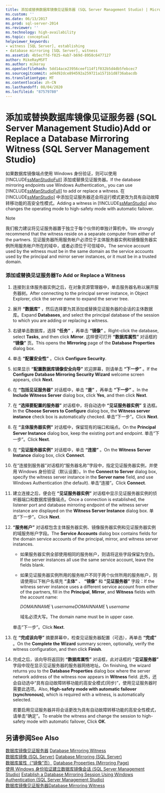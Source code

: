 ```yaml
---
title: 添加或替换数据库镜像见证服务器 (SQL Server Management Studio) | Microsoft Docs
ms.custom: ''
ms.date: 06/13/2017
ms.prod: sql-server-2014
ms.reviewer: ''
ms.technology: high-availability
ms.topic: conceptual
helpviewer_keywords:
- witness [SQL Server], establishing
- database mirroring [SQL Server], witness
ms.assetid: 4b5ecffd-f025-4ab7-b69d-8958c6477127
author: MikeRayMSFT
ms.author: mikeray
ms.openlocfilehash: 5dd14ace23956ceef114f1f032b5d4db5febcec7
ms.sourcegitcommit: ad4d92dce894592a259721a1571b1d8736abacdb
ms.translationtype: MT
ms.contentlocale: zh-CN
ms.lasthandoff: 08/04/2020
ms.locfileid: "87579780"
---
```

# <a name="add-or-replace-a-database-mirroring-witness-sql-server-management-studio"></a><span data-ttu-id="fd81c-102">添加或替换数据库镜像见证服务器 (SQL Server Management Studio)</span><span class="sxs-lookup"><span data-stu-id="fd81c-102">Add or Replace a Database Mirroring Witness (SQL Server Management Studio)</span></span>
  <span data-ttu-id="fd81c-103">如果数据库镜像端点使用 Windows 身份验证，则可以使用 [!INCLUDE[ssManStudioFull](../../includes/ssmanstudiofull-md.md)] 添加或替换见证服务器。</span><span class="sxs-lookup"><span data-stu-id="fd81c-103">If the database mirroring endpoints use Windows Authentication,, you can use [!INCLUDE[ssManStudioFull](../../includes/ssmanstudiofull-md.md)] to add or replace a witness.</span></span> <span data-ttu-id="fd81c-104">在 [!INCLUDE[ssManStudio](../../includes/ssmanstudio-md.md)] 中添加见证服务器还会将运行模式更改为具有自动故障转移功能的高安全性模式。</span><span class="sxs-lookup"><span data-stu-id="fd81c-104">Adding a witness in [!INCLUDE[ssManStudio](../../includes/ssmanstudio-md.md)] also changes the operating mode to high-safety mode with automatic failover.</span></span>  
  
> [!NOTE]  
>  <span data-ttu-id="fd81c-105">我们极力建议将见证服务器置于独立于每个伙伴的单独计算机中。</span><span class="sxs-lookup"><span data-stu-id="fd81c-105">We strongly recommend that the witness reside on a separate computer from either of the partners.</span></span> <span data-ttu-id="fd81c-106">见证服务器所用服务帐户必须位于主体服务器实例和镜像服务器实例所用服务帐户所在的域中，或者必须位于可信域中。</span><span class="sxs-lookup"><span data-stu-id="fd81c-106">The service account used by the witness must be in the same domain as the service accounts used by the principal and mirror server instances, or it must be in a trusted domain.</span></span>  
  
### <a name="to-add-or-replace-a-witness"></a><span data-ttu-id="fd81c-107">添加或替换见证服务器</span><span class="sxs-lookup"><span data-stu-id="fd81c-107">To Add or Replace a Witness</span></span>  
  
1.  <span data-ttu-id="fd81c-108">连接到主体服务器实例之后，在对象资源管理器中，单击服务器名称以展开服务器树。</span><span class="sxs-lookup"><span data-stu-id="fd81c-108">After connecting to the principal server instance, in Object Explorer, click the server name to expand the server tree.</span></span>  
  
2.  <span data-ttu-id="fd81c-109">展开 **“数据库”** ，然后选择要为其添加或替换见证服务器的会话的主体数据库。</span><span class="sxs-lookup"><span data-stu-id="fd81c-109">Expand **Databases**, and select the principal database of the session to which you are adding or replacing a witness.</span></span>  
  
3.  <span data-ttu-id="fd81c-110">右键单击数据库，选择 **“任务”** ，再单击 **“镜像”** 。</span><span class="sxs-lookup"><span data-stu-id="fd81c-110">Right-click the database, select **Tasks**, and then click **Mirror**.</span></span> <span data-ttu-id="fd81c-111">这样便可打开 **“数据库属性”** 对话框的 **“镜像”** 页。</span><span class="sxs-lookup"><span data-stu-id="fd81c-111">This opens the **Mirroring** page of the **Database Properties** dialog box.</span></span>  
  
4.  <span data-ttu-id="fd81c-112">单击 **“配置安全性”** 。</span><span class="sxs-lookup"><span data-stu-id="fd81c-112">Click **Configure Security**.</span></span>  
  
5.  <span data-ttu-id="fd81c-113">如果显示 **“配置数据库镜像安全向导”** 欢迎屏幕，则请单击 **“下一步”** 。</span><span class="sxs-lookup"><span data-stu-id="fd81c-113">If the **Configure Database Mirroring Security Wizard** welcome screen appears, click **Next**.</span></span>  
  
6.  <span data-ttu-id="fd81c-114">在 **“包括见证服务器”** 对话框中，单击 **“是”** ，再单击 **“下一步”** 。</span><span class="sxs-lookup"><span data-stu-id="fd81c-114">In the **Include Witness Server** dialog box, click **Yes**, and then click **Next**.</span></span>  
  
7.  <span data-ttu-id="fd81c-115">在 **“选择要配置的服务器”** 对话框中，将自动选中 **“见证服务器实例”** 复选框。</span><span class="sxs-lookup"><span data-stu-id="fd81c-115">In the **Choose Servers to Configure** dialog box, the **Witness server instance** check box is automatically checked.</span></span> <span data-ttu-id="fd81c-116">单击“下一步”。</span><span class="sxs-lookup"><span data-stu-id="fd81c-116">Click **Next**.</span></span>  
  
8.  <span data-ttu-id="fd81c-117">在 **“主体服务器实例”** 对话框中，保留现有的端口和端点。</span><span class="sxs-lookup"><span data-stu-id="fd81c-117">On the **Principal Server Instance** dialog box, keep the existing port and endpoint.</span></span> <span data-ttu-id="fd81c-118">单击“下一步”。</span><span class="sxs-lookup"><span data-stu-id="fd81c-118">Click **Next**.</span></span>  
  
9. <span data-ttu-id="fd81c-119">在 **“见证服务器实例”** 对话框中，单击 **“连接”** 。</span><span class="sxs-lookup"><span data-stu-id="fd81c-119">On the **Witness Server Instance** dialog box, click **Connect**.</span></span>  
  
10. <span data-ttu-id="fd81c-120">在“连接到服务器”对话框的“服务器名称”字段中，指定见证服务器实例，并使用 Windows 身份验证（默认设置）。</span><span class="sxs-lookup"><span data-stu-id="fd81c-120">In the **Connect to Server** dialog box, specify the witness server instance in the **Server name** field, and use Windows Authentication (the default).</span></span> <span data-ttu-id="fd81c-121">单击“连接”。</span><span class="sxs-lookup"><span data-stu-id="fd81c-121">Click **Connect**.</span></span>  
  
11. <span data-ttu-id="fd81c-122">建立连接之后，便会在 **“见证服务器实例”** 对话框中显示见证服务器实例的侦听器端口和数据库镜像端点。</span><span class="sxs-lookup"><span data-stu-id="fd81c-122">Once a connection is established, the listener port and database mirroring endpoint of the witness server instance are displayed on the **Witness Server Instance** dialog box.</span></span> <span data-ttu-id="fd81c-123">单击“下一步”。</span><span class="sxs-lookup"><span data-stu-id="fd81c-123">Click **Next**.</span></span>  
  
12. <span data-ttu-id="fd81c-124">**“服务帐户”** 对话框包含主体服务器实例、镜像服务器实例和见证服务器实例的域服务帐户字段。</span><span class="sxs-lookup"><span data-stu-id="fd81c-124">The **Service Accounts** dialog box contains fields for the domain service accounts of the principal, mirror, and witness server instances.</span></span>  
  
    -   <span data-ttu-id="fd81c-125">如果服务器实例全部使用相同的服务帐户，则请将这些字段保留为空白。</span><span class="sxs-lookup"><span data-stu-id="fd81c-125">If the server instances all use the same service account, leave the fields blank.</span></span>  
  
    -   <span data-ttu-id="fd81c-126">如果见证服务器实例所用的服务帐户不同于两个伙伴所用的服务帐户，则请使用以下帐户名填充 **“主体”** 、 **“镜像”** 和 **“见证服务器”** 字段：</span><span class="sxs-lookup"><span data-stu-id="fd81c-126">If the witness server instance uses a different service account from either of the partners, fill in the **Principal**, **Mirror**, and **Witness** fields with the account name:</span></span>  
  
         <span data-ttu-id="fd81c-127">*DOMAINNAME* **\\** *username*</span><span class="sxs-lookup"><span data-stu-id="fd81c-127">*DOMAINNAME* **\\** *username*</span></span>  
  
         <span data-ttu-id="fd81c-128">域名必须大写。</span><span class="sxs-lookup"><span data-stu-id="fd81c-128">The domain name must be in upper case.</span></span>  
  
     <span data-ttu-id="fd81c-129">单击“下一步”。</span><span class="sxs-lookup"><span data-stu-id="fd81c-129">Click **Next**.</span></span>  
  
13. <span data-ttu-id="fd81c-130">在 **“完成该向导”** 摘要屏幕中，检查见证服务器配置（可选），再单击 **“完成”** 。</span><span class="sxs-lookup"><span data-stu-id="fd81c-130">On the **Complete the Wizard** summary screen, optionally, verify the witness configuration, and then click **Finish**.</span></span>  
  
14. <span data-ttu-id="fd81c-131">完成之后，该向导将返回到 **“数据库属性”** 对话框，此对话框的 **“见证服务器”** 字段中现在显示见证服务器的服务器网络地址。</span><span class="sxs-lookup"><span data-stu-id="fd81c-131">On finishing, the wizard returns you to the **Database Properties** dialog box where the server network address of the witness now appears in **Witness** field.</span></span> <span data-ttu-id="fd81c-132">此外，还会自动选中“具有自动故障转移功能的高安全模式(同步)”，使用见证服务器时需要此选项。</span><span class="sxs-lookup"><span data-stu-id="fd81c-132">Also, **High-safety mode with automatic failover (synchronous)**, which is required with a witness, is automatically selected.</span></span>  
  
     <span data-ttu-id="fd81c-133">若要启用见证服务器并将会话更改为具有自动故障转移功能的高安全性模式，请单击“确定”。</span><span class="sxs-lookup"><span data-stu-id="fd81c-133">To enable the witness and change the session to high-safety mode with automatic failover, Click **OK**.</span></span>  
  
## <a name="see-also"></a><span data-ttu-id="fd81c-134">另请参阅</span><span class="sxs-lookup"><span data-stu-id="fd81c-134">See Also</span></span>  
 <span data-ttu-id="fd81c-135">[数据库镜像见证服务器](database-mirroring-witness.md) </span><span class="sxs-lookup"><span data-stu-id="fd81c-135">[Database Mirroring Witness](database-mirroring-witness.md) </span></span>  
 <span data-ttu-id="fd81c-136">[数据库镜像 (SQL Server)](database-mirroring-sql-server.md) </span><span class="sxs-lookup"><span data-stu-id="fd81c-136">[Database Mirroring &#40;SQL Server&#41;](database-mirroring-sql-server.md) </span></span>  
 <span data-ttu-id="fd81c-137">[数据库属性（“镜像”页）](../../relational-databases/databases/database-properties-mirroring-page.md) </span><span class="sxs-lookup"><span data-stu-id="fd81c-137">[Database Properties &#40;Mirroring Page&#41;](../../relational-databases/databases/database-properties-mirroring-page.md) </span></span>  
 <span data-ttu-id="fd81c-138">[使用 Windows 身份验证建立数据库镜像会话 (SQL Server Management Studio)](establish-database-mirroring-session-windows-authentication.md) </span><span class="sxs-lookup"><span data-stu-id="fd81c-138">[Establish a Database Mirroring Session Using Windows Authentication &#40;SQL Server Management Studio&#41;](establish-database-mirroring-session-windows-authentication.md) </span></span>  
 [<span data-ttu-id="fd81c-139">数据库镜像见证服务器</span><span class="sxs-lookup"><span data-stu-id="fd81c-139">Database Mirroring Witness</span></span>](database-mirroring-witness.md)  
  
  

